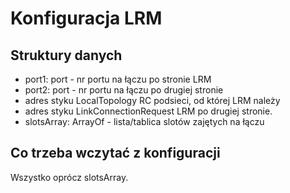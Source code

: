 # Konfiguracja LRM

## Struktury danych

- port1: port - nr portu na łączu po stronie LRM
- port2: port - nr portu na łączu po drugiej stronie
- adres styku LocalTopology RC podsieci, od której LRM należy
- adres styku LinkConnectionRequest LRM po drugiej stronie.
- slotsArray: ArrayOf<slots> - lista/tablica slotów zajętych na łączu

## Co trzeba wczytać z konfiguracji

Wszystko oprócz slotsArray.
